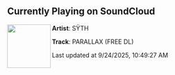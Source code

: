 ## Currently Playing on SoundCloud

[<img align="left" width="100" src="https://i1.sndcdn.com/artworks-al2zQuSzN3vZUoND-3C5Qjg-t500x500.png">](https://soundcloud.com/sythstep/4b908ae4-cade-4f69-99d0-ce9d8a01190c)

**Artist**: SŸTH 

**Track**: PARALLAX (FREE DL)

Last updated at 9/24/2025, 10:49:27 AM
